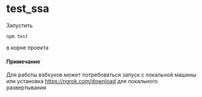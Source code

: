 # test_ssa
Запустить
```
npm test 
```
в корне проекта

#### Примечание
Для работы вэбхуков может потребоваться запуск с локальной машины 
или установка https://ngrok.com/download для локального развертывания
